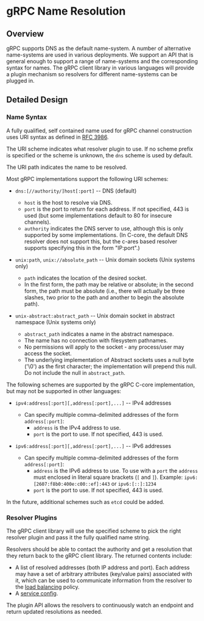 # gRPC Name Resolution

## Overview

gRPC supports DNS as the default name-system. A number of alternative
name-systems are used in various deployments. We support an API that is
general enough to support a range of name-systems and the corresponding
syntax for names. The gRPC client library in various languages will
provide a plugin mechanism so resolvers for different name-systems can
be plugged in.

## Detailed Design

### Name Syntax

A fully qualified, self contained name used for gRPC channel construction
uses URI syntax as defined in [RFC 3986](https://tools.ietf.org/html/rfc3986).

The URI scheme indicates what resolver plugin to use.  If no scheme
prefix is specified or the scheme is unknown, the `dns` scheme is used
by default.

The URI path indicates the name to be resolved.

Most gRPC implementations support the following URI schemes:

- `dns:[//authority/]host[:port]` -- DNS (default)
  - `host` is the host to resolve via DNS.
  - `port` is the port to return for each address.  If not specified,
    443 is used (but some implementations default to 80 for insecure
    channels).
  - `authority` indicates the DNS server to use, although this is only
    supported by some implementations.  (In C-core, the default DNS
    resolver does not support this, but the c-ares based resolver
    supports specifying this in the form "IP:port".)

- `unix:path`, `unix://absolute_path` -- Unix domain sockets (Unix systems only)
  - `path` indicates the location of the desired socket.
  - In the first form, the path may be relative or absolute; in the
    second form, the path must be absolute (i.e., there will actually be
    three slashes, two prior to the path and another to begin the
    absolute path).

- `unix-abstract:abstract_path` -- Unix domain socket in abstract namespace (Unix systems only)
  - `abstract_path` indicates a name in the abstract namespace.
  - The name has no connection with filesystem pathnames.
  - No permissions will apply to the socket - any process/user may access the socket.
  - The underlying implementation of Abstract sockets uses a null byte ('\0')
    as the first character; the implementation will prepend this null. Do not include
    the null in `abstract_path`.

The following schemes are supported by the gRPC C-core implementation,
but may not be supported in other languages:

- `ipv4:address[:port][,address[:port],...]` -- IPv4 addresses
  - Can specify multiple comma-delimited addresses of the form `address[:port]`:
    - `address` is the IPv4 address to use.
    - `port` is the port to use.  If not specified, 443 is used.

- `ipv6:address[:port][,address[:port],...]` -- IPv6 addresses
  - Can specify multiple comma-delimited addresses of the form `address[:port]`:
    - `address` is the IPv6 address to use. To use with a `port` the `address`
      must enclosed in literal square brackets (`[` and `]`).  Example:
      `ipv6:[2607:f8b0:400e:c00::ef]:443` or `ipv6:[::]:1234`
    - `port` is the port to use.  If not specified, 443 is used.

In the future, additional schemes such as `etcd` could be added.

### Resolver Plugins

The gRPC client library will use the specified scheme to pick the right
resolver plugin and pass it the fully qualified name string.

Resolvers should be able to contact the authority and get a resolution
that they return back to the gRPC client library. The returned contents
include:

- A list of resolved addresses (both IP address and port).  Each address
  may have a set of arbitrary attributes (key/value pairs) associated with
  it, which can be used to communicate information from the resolver to the
  [load balancing](load-balancing.md) policy.
- A [service config](service_config.md).

The plugin API allows the resolvers to continuously watch an endpoint
and return updated resolutions as needed.
